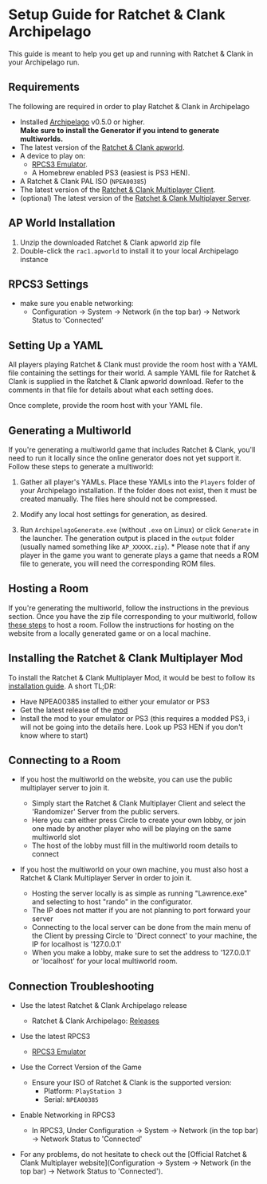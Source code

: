 # Setup Guide for Ratchet & Clank Archipelago

This guide is meant to help you get up and running with Ratchet & Clank in your Archipelago run.

## Requirements

The following are required in order to play Ratchet & Clank in Archipelago

- Installed [Archipelago](https://github.com/ArchipelagoMW/Archipelago/releases) v0.5.0 or higher.\
   **Make sure to install the Generator if you intend to generate multiworlds.**
- The latest version of the [Ratchet & Clank apworld](https://github.com/Panda291/Archipelago/releases).
- A device to play on:
  - [RPCS3 Emulator](https://rpcs3.net/download).
  - A Homebrew enabled PS3 (easiest is PS3 HEN).
- A Ratchet & Clank PAL ISO (`NPEA00385`)
- The latest version of the [Ratchet & Clank Multiplayer Client](https://github.com/bordplate/rac1-multiplayer/releases).
- (optional) The latest version of the [Ratchet & Clank Multiplayer Server](https://github.com/bordplate/Lawrence/releases).

## AP World Installation

1. Unzip the downloaded Ratchet & Clank apworld zip file
2. Double-click the `rac1.apworld` to install it to your local Archipelago instance

## RPCS3 Settings
- make sure you enable networking:
    - Configuration -> System -> Network (in the top bar) -> Network Status to 'Connected'

## Setting Up a YAML

All players playing Ratchet & Clank must provide the room host with a YAML file containing the settings for their world.
A sample YAML file for Ratchet & Clank is supplied in the Ratchet & Clank apworld download. Refer to the comments in that file for details about what each setting does.

Once complete, provide the room host with your YAML file.

## Generating a Multiworld

If you're generating a multiworld game that includes Ratchet & Clank, you'll need to run it locally since the online
generator does not yet support it. Follow these steps to generate a multiworld:

1. Gather all player's YAMLs. Place these YAMLs into the `Players` folder of your Archipelago installation. If the
   folder does not exist, then it must be created manually. The files here should not be compressed.

2. Modify any local host settings for generation, as desired.

3. Run `ArchipelagoGenerate.exe` (without `.exe` on Linux) or click `Generate` in the launcher. The generation output
   is placed in the `output` folder (usually named something like `AP_XXXXX.zip`). \* Please note that if any player in the game you want to generate plays a game that needs a ROM file to generate,
   you will need the corresponding ROM files.

## Hosting a Room

If you're generating the multiworld, follow the instructions in the previous section.
Once you have the zip file corresponding to your multiworld, follow [these steps](https://archipelago.gg/tutorial/Archipelago/setup/en#hosting-an-archipelago-server) to host a room.
Follow the instructions for hosting on the website from a locally generated game or on a local machine.

## Installing the Ratchet & Clank Multiplayer Mod
To install the Ratchet & Clank Multiplayer Mod, it would be best to follow its [installation guide](https://github.com/bordplate/rac1-multiplayer/blob/main/README.md).
A short TL;DR:
- Have NPEA00385 installed to either your emulator or PS3
- Get the latest release of the [mod](https://github.com/bordplate/rac1-multiplayer/releases)
- Install the mod to your emulator or PS3 (this requires a modded PS3, i will not be going into the details here. Look up PS3 HEN if you don't know where to start)

## Connecting to a Room

- If you host the multiworld on the website, you can use the public multiplayer server to join it.
  - Simply start the Ratchet & Clank Multiplayer Client and select the 'Randomizer' Server from the public servers.
  - Here you can either press Circle to create your own lobby, or join one made by another player who will be playing on the same multiworld slot
  - The host of the lobby must fill in the multiworld room details to connect

- If you host the multiworld on your own machine, you must also host a Ratchet & Clank Multiplayer Server in order to join it.
  - Hosting the server locally is as simple as running "Lawrence.exe" and selecting to host "rando" in the configurator.
  - The IP does not matter if you are not planning to port forward your server
  - Connecting to the local server can be done from the main menu of the Client by pressing Circle to 'Direct connect' to your machine, the IP for localhost is '127.0.0.1'
  - When you make a lobby, make sure to set the address to '127.0.0.1' or 'localhost' for your local multiworld room.

## Connection Troubleshooting

- Use the latest Ratchet & Clank Archipelago release

  - Ratchet & Clank Archipelago: [Releases](https://github.com/Panda291/Archipelago/releases)

- Use the latest RPCS3

  - [RPCS3 Emulator](https://rpcs3.net/download)

- Use the Correct Version of the Game

  - Ensure your ISO of Ratchet & Clank is the supported version:
    - Platform: `PlayStation 3`
    - Serial: `NPEA00385`


- Enable Networking in RPCS3
  - In RPCS3, Under Configuration -> System -> Network (in the top bar) -> Network Status to 'Connected'

- For any problems, do not hesitate to check out the [Official Ratchet & Clank Multiplayer website](Configuration -> System -> Network (in the top bar) -> Network Status to 'Connected').
